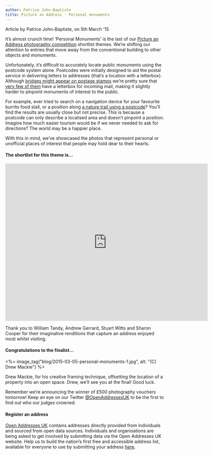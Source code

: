 ```yaml
---
author: Patrice John-Baptiste
title: Picture an Address - Personal monuments
---
```


<div class="content-meta">Article by Patrice John-Baptiste, on 5th March '15</div>

It’s almost crunch time! ‘Personal Monuments’ is the last of our [Picture an Address photography competition](https://openaddressesuk.org/blog/2015/01/14/picture-an-address) shortlist themes. We’re shifting our attention to entries that move away from the conventional building to other objects and monuments.

Unfortunately, it’s difficult to accurately locate public monuments using the postcode system alone. Postcodes were initially designed to aid the postal service in delivering letters to addresses (that’s a location with a letterbox). Although [bridges might appear on postage stamps](http://www.bbc.co.uk/news/uk-england-31729166) we’re pretty sure that [very few of them](http://www.bbc.co.uk/news/uk-england-berkshire-24028902) have a letterbox for incoming mail, making it slightly harder to pinpoint monuments of interest to the public.

For example, ever tried to search on a navigation device for your favourite burrito food stall, or a position along [a nature trail using a postcode](http://www.go4awalk.com/walks/ukpostcodewalks.php?postcode=LL19)? You’ll find the results are usually close but not precise. This is because a postcode can only describe a localised area and doesn’t pinpoint a position. Imagine how much easier tourism would be if we never needed to ask for directions? The world may be a happier place.

With this in mind, we’ve showcased the photos that represent personal or unofficial places of interest that people may hold dear to their hearts.

#### The shortlist for this theme is…

<iframe src="https://www.flickr.com/photos/129754713@N03/16723858445/in/set-72157648848004124/player/" width="640" height="498" frameborder="0" allowfullscreen webkitallowfullscreen mozallowfullscreen oallowfullscreen msallowfullscreen></iframe>

Thank you to William Tandy, Andrew Gerrard, Stuart Witts and Sharon Cooper for their imaginative renditions that capture an address enjoyed most whilst visiting.

#### Congratulations to the finalist…

<%= image_tag("blog/2015-03-05-personal-monuments-1.jpg", alt: "(C) Drew Mackie") %>

Drew Mackie, for his creative framing technique, offsetting the location of a property into an open space. Drew, we’ll see you at the final! Good luck.

Remember we’re announcing the winner of £500 photography vouchers tomorrow! Keep an eye on our Twitter [@OpenAddressesUK](https://twitter.com/openaddressesuk) to be the first to find out who our judges crowned.

#### Register an address

[Open Addresses UK](https://openaddressesuk.org/) contains addresses directly provided from individuals and sourced from open data sources. Individuals and organisations are being asked to get involved by submitting data via the Open Addresses UK website. Help us to build the nation’s first free and accessible address list, available for everyone to use by submitting your address [here](https://openaddressesuk.org/).
